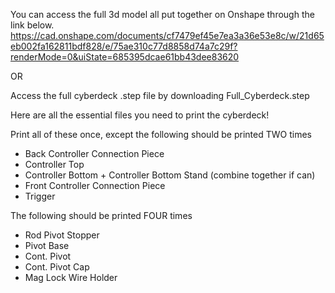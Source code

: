 You can access the full 3d model all put together on Onshape through the link below.
https://cad.onshape.com/documents/cf7479ef45e7ea3a36e53e8c/w/21d65eb002fa162811bdf828/e/75ae310c77d8858d74a7c29f?renderMode=0&uiState=685395dcae61bb43dee83620

OR

Access the full cyberdeck .step file by downloading Full_Cyberdeck.step

Here are all the essential files you need to print the cyberdeck!

Print all of these once, except the following should be printed TWO times

- Back Controller Connection Piece
- Controller Top
- Controller Bottom + Controller Bottom Stand (combine together if can)
- Front Controller Connection Piece
- Trigger

The following should be printed FOUR times

- Rod Pivot Stopper
- Pivot Base
- Cont. Pivot
- Cont. Pivot Cap
- Mag Lock Wire Holder

